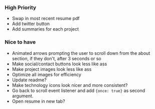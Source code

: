 ### High Priority
* Swap in most recent resume pdf
* Add twitter button
* Add summaries for each project

### Nice to have
* Animated arrows prompting the user to scroll down from the about section, if they don't, after 3 seconds or so
* Make social/contact buttons look less like ass
* Make project images look less like ass
* Optimize all images for efficiency 
* Update readme?
* Make technology icons look nicer and more consistent?
* Go back to scroll event listener and add `{once: true}` as second argument.
* Open resume in new tab?
